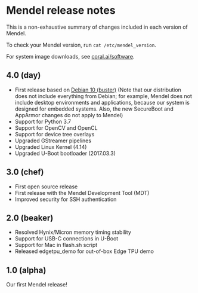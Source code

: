 # Mendel release notes

This is a non-exhaustive summary of changes included in each version of Mendel.

To check your Mendel version, run `cat /etc/mendel_version`.

For system image downloads, see [coral.ai/software](https://coral.ai/software/).


## 4.0 (day)

+   First release based on [Debian 10 (buster)](
    https://www.debian.org/releases/buster/arm64/release-notes/ch-whats-new.en.html)
    (Note that our distribution does not include everything from Debian;
     for example, Mendel does not include desktop environments and applications,
     because our system is designed for embedded systems. Also, the
     new SecureBoot and AppArmor changes do not apply to Mendel)
+   Support for Python 3.7
+   Support for OpenCV and OpenCL
+   Support for device tree overlays
+   Upgraded GStreamer pipelines
+   Upgraded Linux Kernel (4.14)
+   Upgraded U-Boot bootloader (2017.03.3)


## 3.0 (chef)

+   First open source release
+   First release with the Mendel Development Tool (MDT)
+   Improved security for SSH authentication


## 2.0 (beaker)

+   Resolved Hynix/Micron memory timing stability
+   Support for USB-C connections in U-Boot
+   Support for Mac in flash.sh script
+   Released edgetpu_demo for out-of-box Edge TPU demo


## 1.0 (alpha)

Our first Mendel release!